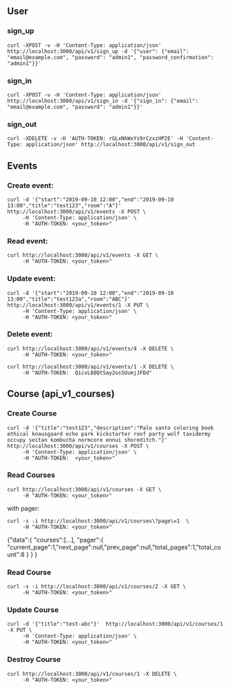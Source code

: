 
## User

### sign_up


    curl -XPOST -v -H 'Content-Type: application/json' http://localhost:3000/api/v1/sign_up -d '{"user": {"email": "email@example.com", "password": "admin1", "password_confirmation": "admin1"}}'

### sign_in

    curl -XPOST -v -H 'Content-Type: application/json' http://localhost:3000/api/v1/sign_in -d '{"sign_in": {"email": "email@example.com", "password": "admin1"}}'

### sign_out

    curl -XDELETE -v -H 'AUTH-TOKEN: rGLxNkWxYs9rCzxzHP2E' -H 'Content-Type: application/json' http://localhost:3000/api/v1/sign_out


## Events

### Create event:

    curl -d '{"start":"2019-09-10 12:00","end":"2019-09-10 13:00","title":"test123","room":"A"}' http://localhost:3000/api/v1/events -X POST \
         -H 'Content-Type: application/json' \
         -H "AUTH-TOKEN: <your_token>"


### Read event:

    curl http://localhost:3000/api/v1/events -X GET \
         -H "AUTH-TOKEN: <your_token>"

### Update event:

    curl -d '{"start":"2019-09-10 12:00","end":"2019-09-10 13:00","title":"test123a","room":"ABC"}'  http://localhost:3000/api/v1/events/1 -X PUT \
         -H 'Content-Type: application/json' \
         -H "AUTH-TOKEN: <your_token>"


### Delete event:

    curl http://localhost:3000/api/v1/events/4 -X DELETE \
         -H "AUTH-TOKEN: <your_token>"

    curl http://localhost:3000/api/v1/events/1 -X DELETE \
         -H "AUTH-TOKEN:  QicvL88QtSay2osSUumjJFDd"


## Course (api_v1_courses)

### Create Course

    curl -d '{"title":"test123","description":"Palo santo coloring book ethical knausgaard echo park kickstarter roof party wolf taxidermy occupy seitan kombucha normcore ennui shoreditch."}' http://localhost:3000/api/v1/courses -X POST \
         -H 'Content-Type: application/json' \
         -H "AUTH-TOKEN:  <your_token>"


### Read Courses


    curl http://localhost:3000/api/v1/courses -X GET \
         -H "AUTH-TOKEN: <your_token>"

with pager:

    curl -s -i http://localhost:3000/api/v1/courses\?page\=1  \
         -H "AUTH-TOKEN: <your_token>"

   {"data":{
      "courses":[...],
      "pager":{
         "current_page":1,"next_page":null,"prev_page":null,"total_pages":1,"total_count":8
       }
     }
   }


### Read Course

    curl -s -i http://localhost:3000/api/v1/courses/2 -X GET \
         -H "AUTH-TOKEN: <your_token>"


### Update Course

    curl -d '{"title":"test-abc"}'  http://localhost:3000/api/v1/courses/1 -X PUT \
         -H 'Content-Type: application/json' \
         -H "AUTH-TOKEN: <your_token>"


### Destroy Course

    curl http://localhost:3000/api/v1/courses/1 -X DELETE \
         -H "AUTH-TOKEN: <your_token>"


